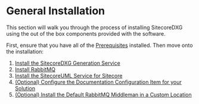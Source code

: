 # General Installation

This section will walk you through the process of installing SitecoreDXG using the out of the box components provided with the software.

First, ensure that you have all of the [Prerequisites](/getting-started/general-installation/prerequisites.md) installed. Then move onto the installation:

1. [Install the SitecoreDXG Generation Service](/getting-started/general-installation/install-the-sitecoredxg-generation-service.md)
2. [Install RabbitMQ](/getting-started/general-installation/install-rabbitmq.md)
3. [Install the SitecoreUML Service for Sitecore](/getting-started/general-installation/install-the-sitecoreuml-service-for-sitecore.md)
4. [\(Optional\) Configure the Documentation Configuration Item for your Solution](/getting-started/general-installation/optional-configure-the-documentation-configuration-item-for-your-solution.md)
5. [\(Optional\) Install the Default RabbitMQ Middleman in a Custom Location](/getting-started/general-installation/optional-install-the-default-rabbitmq-middleman.md)



